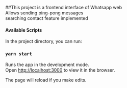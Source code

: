 ##This project is a frontend interface of Whatsapp web  
Allows sending ping-pong messages  
searching contact feature implemented

#### Available Scripts

In the project directory, you can run:

### `yarn start`

Runs the app in the development mode.<br />
Open [http://localhost:3000](http://localhost:3000) to view it in the browser.

The page will reload if you make edits.<br />

